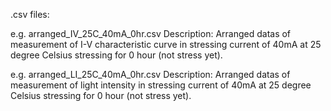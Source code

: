 .csv files: 

e.g. arranged_IV_25C_40mA_0hr.csv
Description: Arranged datas of measurement of I-V characteristic curve in stressing current of 40mA at 25 degree Celsius stressing for 0 hour (not stress yet). 

e.g. arranged_LI_25C_40mA_0hr.csv
Description: Arranged datas of measurement of light intensity in stressing current of 40mA at 25 degree Celsius stressing for 0 hour (not stress yet). 
